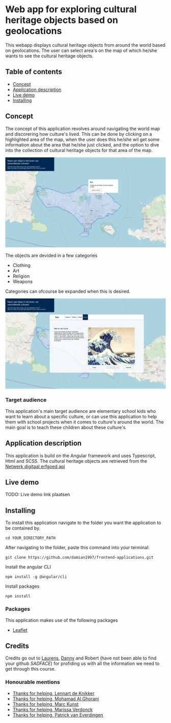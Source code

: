 # Web app for exploring cultural heritage objects based on geolocations
This webapp displays cultural heritage objects from around the world based on geolocations.
The user can select area's on the map of which he/she wants to see the cultural heritage objects.

## Table of contents
* [Concept](#concept)
* [Application description](#application-description)
* [Live demo](#live-demo)
* [Installing](#installing)

## Concept
The concept of this application revolves around navigating the world map and discorering how culture's lived. This can be done by clicking on a highlighted area of the map, when the user does this he/she wil get some information about the area that he/she just clicked, and the option to dive into the collection of cultural heritage objects for that area of the map. 

<img src="src/assets/images/concept1.png">

The objects are devided in a few categories
* Clothing
* Art 
* Religion
* Weapons

Categories can ofcourse be expanded when this is desired.

<img src="src/assets/images/concept2.png">

### Target audience
This application's main target audience are elementary school kids who want to learn about a specific culture, or can use this application to help them with school projects when it comes to culture's around the world. The main goal is to teach these children about these culture's.

## Application description
This application is build on the Angular framework and uses Typescript, Html and SCSS. The cultural heritage objects are retrieved from the [Netwerk digitaal erfgoed api](https://data.netwerkdigitaalerfgoed.nl/)

## Live demo
TODO: Live demo link plaatsen

## Installing
To install this application navigate to the folder you want the application to be contained by.
```
cd YOUR_DIRECTORY_PATH
```
After navigating to the folder, paste this command into your terminal:
```
git clone https://github.com/damian1997/frontend-applications.git
```
Install the angular CLI
```
npm install -g @angular/cli
```
Install packages
```
npm install
```

### Packages
This application makes use of the following packages
* [Leaflet](https://leafletjs.com/)

## Credits
Credits go out to [Laurens](https://github.com/Razpudding), [Danny](https://github.com/dandevri) and Robert (have not been able to find your github *SADFACE*) for profiding us with all the information we need to get through this course.

### Honourable mentions
* [Thanks for helping, Lennart de Knikker](https://github.com/lennartdeknikker)
* [Thanks for helping, Mohamad Al Ghorani](https://github.com/MohamadAlGhorani)
* [Thanks for helping, Marc Kunst](https://github.com/MarcKunst/)
* [Thanks for helping, Marissa Verdonck](https://github.com/marissaverdonck)
* [Thanks for helping, Patrick van Everdingen](https://github.com/patrick-ve)
